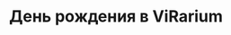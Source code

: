 ---
templateKey: 'birthday-page'
title: День рождения в ViRarium
meta_title: День рождения | ViRarium
meta_description: >-
  Отметь день рождения в Virarium. День рождения детей и взрослых. Детский праздник
text: >-
  Наш клуб это отличный выбор для проведения Дня Рождения, корпоратива, и детского праздника!
  У нас есть игры на любой вкус, возраст, состав и размер компании. Всё мероприятие проведут наши опытные администраторы!
  А также Вы можете приобрести подарочные сертификаты в наш клуб в качестве отличного подарка!
---